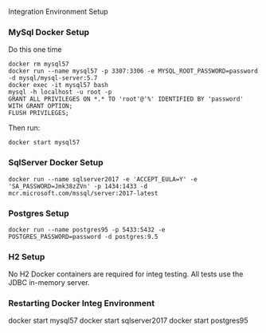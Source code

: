 Integration Environment Setup


### MySql Docker Setup

Do this one time
```
docker rm mysql57
docker run --name mysql57 -p 3307:3306 -e MYSQL_ROOT_PASSWORD=password -d mysql/mysql-server:5.7
docker exec -it mysql57 bash
mysql -h localhost -u root -p
GRANT ALL PRIVILEGES ON *.* TO 'root'@'%' IDENTIFIED BY 'password' WITH GRANT OPTION;
FLUSH PRIVILEGES;
```

Then run:
```
docker start mysql57
```

### SqlServer Docker Setup

```
docker run --name sqlserver2017 -e 'ACCEPT_EULA=Y' -e 'SA_PASSWORD=Jmk38zZVn' -p 1434:1433 -d mcr.microsoft.com/mssql/server:2017-latest
```


### Postgres Setup
```
docker run --name postgres95 -p 5433:5432 -e POSTGRES_PASSWORD=password -d postgres:9.5
```

### H2 Setup
No H2 Docker containers are required for integ testing.  All tests use the JDBC in-memory server. 


### Restarting Docker Integ Environment

docker start mysql57
docker start sqlserver2017
docker start postgres95

